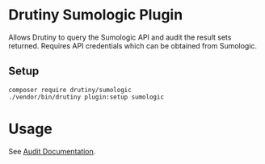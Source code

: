 # Drutiny Sumologic Plugin

Allows Drutiny to query the Sumologic API and audit the result sets returned.
Requires API credentials which can be obtained from Sumologic.

## Setup

```
composer require drutiny/sumologic
./vendor/bin/drutiny plugin:setup sumologic
```

# Usage

See [Audit Documentation](https://drutiny.github.io/2.1.x/audits/DrutinySumoLogicAudit/).
